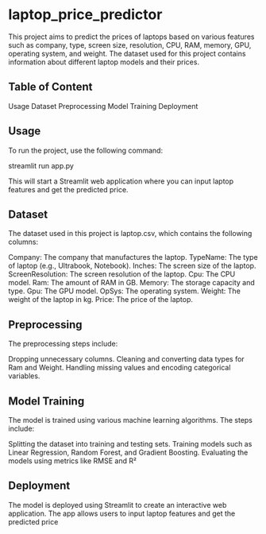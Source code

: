 # laptop_price_predictor 
This project aims to predict the prices of laptops based on various features such as company, type, screen size, resolution, CPU, RAM, memory, GPU, operating system, and weight. The dataset used for this project contains information about different laptop models and their prices.

## Table of Content
Usage
Dataset
Preprocessing
Model Training
Deployment
## Usage
To run the project, use the following command:

streamlit run app.py

This will start a Streamlit web application where you can input laptop features and get the predicted price.

## Dataset
The dataset used in this project is laptop.csv, which contains the following columns:

Company: The company that manufactures the laptop.
TypeName: The type of laptop (e.g., Ultrabook, Notebook).
Inches: The screen size of the laptop.
ScreenResolution: The screen resolution of the laptop.
Cpu: The CPU model.
Ram: The amount of RAM in GB.
Memory: The storage capacity and type.
Gpu: The GPU model.
OpSys: The operating system.
Weight: The weight of the laptop in kg.
Price: The price of the laptop.
## Preprocessing
The preprocessing steps include:

Dropping unnecessary columns.
Cleaning and converting data types for Ram and Weight.
Handling missing values and encoding categorical variables.
## Model Training
The model is trained using various machine learning algorithms. The steps include:

Splitting the dataset into training and testing sets.
Training models such as Linear Regression, Random Forest, and Gradient Boosting.
Evaluating the models using metrics like RMSE and R²

## Deployment
The model is deployed using Streamlit to create an interactive web application. The app allows users to input laptop features and get the predicted price
